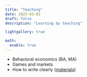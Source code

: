 ```yaml
---
title: "Teaching"
date: 2025-03-02
draft: false
description: "Learning by teaching"

lightgallery: true

math:
  enable: true
---
```


* Behavioral economics (BA, MA)
* Games and markets
* How to write clearly ([materials](../posts/writing-clarity))




